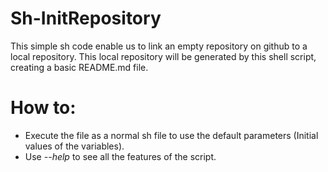# Sh-InitRepository

This simple sh code enable us to link an empty repository on github to a local repository. This local repository will be generated by this shell script, creating a basic README.md file. 

# How to:
- Execute the file as a normal sh file to use the default parameters (Initial values of the variables).
- Use *--help* to see all the features of the script.
